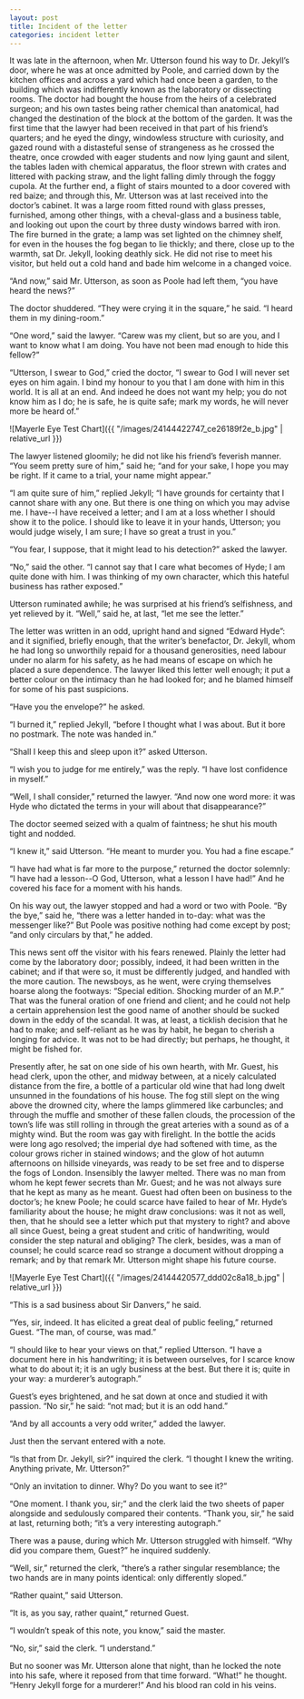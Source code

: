 ```yaml
---
layout: post
title: Incident of the letter
categories: incident letter
---
```


It was late in the afternoon, when Mr. Utterson found his way to Dr.
Jekyll’s door, where he was at once admitted by Poole, and carried down
by the kitchen offices and across a yard which had once been a garden,
to the building which was indifferently known as the laboratory or
dissecting rooms. The doctor had bought the house from the heirs of
a celebrated surgeon; and his own tastes being rather chemical than
anatomical, had changed the destination of the block at the bottom of
the garden. It was the first time that the lawyer had been received in
that part of his friend’s quarters; and he eyed the dingy, windowless
structure with curiosity, and gazed round with a distasteful sense of
strangeness as he crossed the theatre, once crowded with eager
students and now lying gaunt and silent, the tables laden with chemical
apparatus, the floor strewn with crates and littered with packing straw,
and the light falling dimly through the foggy cupola. At the further
end, a flight of stairs mounted to a door covered with red baize;
and through this, Mr. Utterson was at last received into the doctor’s
cabinet. It was a large room fitted round with glass presses, furnished,
among other things, with a cheval-glass and a business table, and
looking out upon the court by three dusty windows barred with iron. The
fire burned in the grate; a lamp was set lighted on the chimney shelf,
for even in the houses the fog began to lie thickly; and there, close up
to the warmth, sat Dr. Jekyll, looking deathly sick. He did not rise
to meet his visitor, but held out a cold hand and bade him welcome in a
changed voice.

<!-- more -->

“And now,” said Mr. Utterson, as soon as Poole had left them, “you have
heard the news?”

The doctor shuddered. “They were crying it in the square,” he said. “I
heard them in my dining-room.”

“One word,” said the lawyer. “Carew was my client, but so are you, and I
want to know what I am doing. You have not been mad enough to hide this
fellow?”

“Utterson, I swear to God,” cried the doctor, “I swear to God I will
never set eyes on him again. I bind my honour to you that I am done with
him in this world. It is all at an end. And indeed he does not want my
help; you do not know him as I do; he is safe, he is quite safe; mark my
words, he will never more be heard of.”

![Mayerle Eye Test Chart]({{ "/images/24144422747_ce26189f2e_b.jpg" | relative_url }})

The lawyer listened gloomily; he did not like his friend’s feverish
manner. “You seem pretty sure of him,” said he; “and for your sake, I
hope you may be right. If it came to a trial, your name might appear.”

“I am quite sure of him,” replied Jekyll; “I have grounds for certainty
that I cannot share with any one. But there is one thing on which you
may advise me. I have--I have received a letter; and I am at a loss
whether I should show it to the police. I should like to leave it in
your hands, Utterson; you would judge wisely, I am sure; I have so great
a trust in you.”

“You fear, I suppose, that it might lead to his detection?” asked the
lawyer.

“No,” said the other. “I cannot say that I care what becomes of Hyde; I
am quite done with him. I was thinking of my own character, which this
hateful business has rather exposed.”

Utterson ruminated awhile; he was surprised at his friend’s selfishness,
and yet relieved by it. “Well,” said he, at last, “let me see the
letter.”

The letter was written in an odd, upright hand and signed “Edward Hyde”:
and it signified, briefly enough, that the writer’s benefactor,
Dr. Jekyll, whom he had long so unworthily repaid for a thousand
generosities, need labour under no alarm for his safety, as he had means
of escape on which he placed a sure dependence. The lawyer liked this
letter well enough; it put a better colour on the intimacy than he had
looked for; and he blamed himself for some of his past suspicions.

“Have you the envelope?” he asked.

“I burned it,” replied Jekyll, “before I thought what I was about. But
it bore no postmark. The note was handed in.”

“Shall I keep this and sleep upon it?” asked Utterson.

“I wish you to judge for me entirely,” was the reply. “I have lost
confidence in myself.”

“Well, I shall consider,” returned the lawyer. “And now one word
more: it was Hyde who dictated the terms in your will about that
disappearance?”

The doctor seemed seized with a qualm of faintness; he shut his mouth
tight and nodded.

“I knew it,” said Utterson. “He meant to murder you. You had a fine
escape.”

“I have had what is far more to the purpose,” returned the doctor
solemnly: “I have had a lesson--O God, Utterson, what a lesson I have
had!” And he covered his face for a moment with his hands.

On his way out, the lawyer stopped and had a word or two with Poole. “By
the bye,” said he, “there was a letter handed in to-day: what was the
messenger like?” But Poole was positive nothing had come except by post;
“and only circulars by that,” he added.

This news sent off the visitor with his fears renewed. Plainly the
letter had come by the laboratory door; possibly, indeed, it had been
written in the cabinet; and if that were so, it must be differently
judged, and handled with the more caution. The newsboys, as he went,
were crying themselves hoarse along the footways: “Special edition.
Shocking murder of an M.P.” That was the funeral oration of one friend
and client; and he could not help a certain apprehension lest the good
name of another should be sucked down in the eddy of the scandal. It
was, at least, a ticklish decision that he had to make; and self-reliant
as he was by habit, he began to cherish a longing for advice. It was not
to be had directly; but perhaps, he thought, it might be fished for.

Presently after, he sat on one side of his own hearth, with Mr.
Guest, his head clerk, upon the other, and midway between, at a nicely
calculated distance from the fire, a bottle of a particular old wine
that had long dwelt unsunned in the foundations of his house. The
fog still slept on the wing above the drowned city, where the lamps
glimmered like carbuncles; and through the muffle and smother of these
fallen clouds, the procession of the town’s life was still rolling in
through the great arteries with a sound as of a mighty wind. But the
room was gay with firelight. In the bottle the acids were long ago
resolved; the imperial dye had softened with time, as the colour grows
richer in stained windows; and the glow of hot autumn afternoons on
hillside vineyards, was ready to be set free and to disperse the fogs of
London. Insensibly the lawyer melted. There was no man from whom he kept
fewer secrets than Mr. Guest; and he was not always sure that he kept as
many as he meant. Guest had often been on business to the doctor’s;
he knew Poole; he could scarce have failed to hear of Mr. Hyde’s
familiarity about the house; he might draw conclusions: was it not as
well, then, that he should see a letter which put that mystery to
right? and above all since Guest, being a great student and critic of
handwriting, would consider the step natural and obliging? The clerk,
besides, was a man of counsel; he could scarce read so strange a
document without dropping a remark; and by that remark Mr. Utterson
might shape his future course.

![Mayerle Eye Test Chart]({{ "/images/24144420577_ddd02c8a18_b.jpg" | relative_url }})

“This is a sad business about Sir Danvers,” he said.

“Yes, sir, indeed. It has elicited a great deal of public feeling,”
 returned Guest. “The man, of course, was mad.”

“I should like to hear your views on that,” replied Utterson. “I have a
document here in his handwriting; it is between ourselves, for I scarce
know what to do about it; it is an ugly business at the best. But there
it is; quite in your way: a murderer’s autograph.”

Guest’s eyes brightened, and he sat down at once and studied it with
passion. “No sir,” he said: “not mad; but it is an odd hand.”

“And by all accounts a very odd writer,” added the lawyer.

Just then the servant entered with a note.

“Is that from Dr. Jekyll, sir?” inquired the clerk. “I thought I knew
the writing. Anything private, Mr. Utterson?”

“Only an invitation to dinner. Why? Do you want to see it?”

“One moment. I thank you, sir;” and the clerk laid the two sheets of
paper alongside and sedulously compared their contents. “Thank you,
sir,” he said at last, returning both; “it’s a very interesting
autograph.”

There was a pause, during which Mr. Utterson struggled with himself.
“Why did you compare them, Guest?” he inquired suddenly.

“Well, sir,” returned the clerk, “there’s a rather singular resemblance;
the two hands are in many points identical: only differently sloped.”

“Rather quaint,” said Utterson.

“It is, as you say, rather quaint,” returned Guest.

“I wouldn’t speak of this note, you know,” said the master.

“No, sir,” said the clerk. “I understand.”

But no sooner was Mr. Utterson alone that night, than he locked the
note into his safe, where it reposed from that time forward. “What!” he
thought. “Henry Jekyll forge for a murderer!” And his blood ran cold in
his veins.
